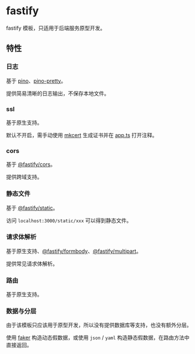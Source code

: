 # fastify

fastify 模板，只适用于后端服务原型开发。

## 特性

### 日志

基于 [pino](https://github.com/pinojs/pino)、[pino-pretty](https://github.com/pinojs/pino-pretty)。

提供简易清晰的日志输出，不保存本地文件。

### ssl

基于原生支持。

默认不开启，需手动使用 [mkcert](https://github.com/FiloSottile/mkcert) 生成证书并在 [app.ts](./src/app.ts) 打开注释。

### cors

基于 [@fastify/cors](https://github.com/fastify/fastify-cors)。

提供跨域支持。

### 静态文件

基于 [@fastify/static](https://github.com/fastify/fastify-static)。

访问 `localhost:3000/static/xxx` 可以得到静态文件。

### 请求体解析

基于原生支持、[@fastify/formbody](https://github.com/fastify/fastify-formbody)、[@fastify/multipart](https://github.com/fastify/fastify-multipart)。

提供常见请求体解析。

### 路由

基于原生支持。

### 数据与分层

由于该模板只应该用于原型开发，所以没有提供数据库等支持，也没有额外分层。

使用 [faker](https://fakerjs.dev/) 构造动态假数据，或使用 `json` / `yaml` 构造静态假数据，在路由方法中直接返回。
